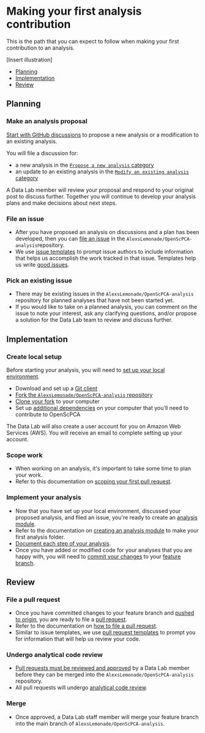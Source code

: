 # Making your first analysis contribution

This is the path that you can expect to follow when making your first contribution to an analysis. 

[Insert illustration]

* [Planning](#planning)
* [Implementation](#implementation)
* [Review](#review)

## Planning

### Make an analysis proposal 

[Start with GitHub discussions](https://github.com/AlexsLemonade/OpenScPCA-analysis/discussions/111) to propose a new analysis or a modification to an existing analysis.

You will file a discussion for:

* a new analysis in the [`Propose a new analysis` category](https://github.com/AlexsLemonade/OpenScPCA-analysis/discussions/categories/propose-a-new-analysis)
* an update to an existing analysis in the [`Modify an existing analysis` category](https://github.com/AlexsLemonade/OpenScPCA-analysis/discussions/categories/modify-an-existing-analysis)

A Data Lab member will review your proposal and respond to your original post to discuss further.
Together you will continue to develop your analysis plans and make decisions about next steps. 

### File an issue

* After you have proposed an analysis on discussions and a plan has been developed, then you can [file an issue](https://github.com/AlexsLemonade/OpenScPCA-analysis/blob/main/docs/communications-tools/github-issues/writing-issues.md) in the `AlexsLemonade/OpenScPCA-analysis`repository.
* We use [issue templates](https://github.com/AlexsLemonade/OpenScPCA-analysis/blob/main/docs/communications-tools/github-issues/issue-templates.md) to prompt issue authors to include information that helps us accomplish the work tracked in that issue. Templates help us write [good issues](https://github.com/AlexsLemonade/OpenScPCA-analysis/blob/main/docs/communications-tools/github-issues/what-makes-a-good-issue.md). 


### Pick an existing issue 

* There may be existing issues in the `AlexsLemonade/OpenScPCA-analysis` repository for planned analyses that have not been started yet.
* If you would like to take on a planned analysis, you can comment on the issue to note your interest, ask any clarifying questions, and/or propose a solution for the Data Lab team to review and discuss further.


## Implementation

### Create local setup 

Before starting your analysis, you will need to [set up your local environment](https://github.com/AlexsLemonade/OpenScPCA-analysis/blob/main/docs/technical-setup/index.md).

* Download and set up a [Git client](https://github.com/AlexsLemonade/OpenScPCA-analysis/blob/main/docs/technical-setup/install-a-git-client.md)
* [Fork the `AlexsLemonade/OpenScPCA-analysis` repository](https://github.com/AlexsLemonade/OpenScPCA-analysis/blob/main/docs/technical-setup/fork-the-repo.md)
* [Clone your fork](https://github.com/AlexsLemonade/OpenScPCA-analysis/blob/main/docs/technical-setup/clone-the-repo.md) to your computer
* Set up [additional dependencies](https://github.com/AlexsLemonade/OpenScPCA-analysis/blob/main/docs/technical-setup/environment-setup/index.md) on your computer that you'll need to contribute to OpenScPCA

The Data Lab will also create a user account for you on Amazon Web Services (AWS).
You will receive an email to complete setting up your account.

### Scope work  

* When working on an analysis, it's important to take some time to plan your work. 
* Refer to this documentation on [scoping your first pull request](https://github.com/AlexsLemonade/OpenScPCA-analysis/blob/main/docs/contributing-to-analyses/creating-pull-requests/scoping-pull-requests.md).

### Implement your analysis 

* Now that you have set up your local environment, discussed your proposed analysis, and filed an issue, you're ready to create an [analysis module](https://github.com/AlexsLemonade/OpenScPCA-analysis/blob/main/docs/contributing-to-analyses/analysis-modules/index.md).
* Refer to the documentation on [creating an analysis module](https://github.com/AlexsLemonade/OpenScPCA-analysis/blob/main/docs/contributing-to-analyses/analysis-modules/creating-a-module.md) to make your first analysis folder.
* [Document each step of your analysis](https://github.com/AlexsLemonade/OpenScPCA-analysis/blob/main/docs/contributing-to-analyses/analysis-modules/documenting-analysis.md). 
* Once you have added or modified code for your analyses that you are happy with, you will need to [commit your changes](https://github.com/AlexsLemonade/OpenScPCA-analysis/blob/main/docs/contributing-to-analyses/working-with-git/making-commits.md) to your [feature branch](https://github.com/AlexsLemonade/OpenScPCA-analysis/blob/main/docs/contributing-to-analyses/working-with-git/working-with-branches.md).


## Review

### File a pull request

* Once you have committed changes to your feature branch and [pushed to origin](https://github.com/AlexsLemonade/OpenScPCA-analysis/blob/main/docs/contributing-to-analyses/working-with-git/push-to-origin.md), you are ready to file a [pull request](https://github.com/AlexsLemonade/OpenScPCA-analysis/blob/main/docs/contributing-to-analyses/creating-pull-requests/index.md).
* Refer to the documentation on [how to file a pull request](https://github.com/AlexsLemonade/OpenScPCA-analysis/blob/main/docs/contributing-to-analyses/working-with-git/push-to-origin.md). 
* Similar to issue templates, we use [pull request templates](https://github.com/AlexsLemonade/OpenScPCA-analysis/blob/main/docs/contributing-to-analyses/creating-pull-requests/pull-request-template.md) to prompt you for information that will help us review your code.

### Undergo analytical code review

* [Pull requests must be reviewed and approved](https://github.com/AlexsLemonade/OpenScPCA-analysis/blob/main/docs/contributing-to-analyses/creating-pull-requests/index.md#the-pull-request-review-process) by a Data Lab member before they can be merged into the `AlexsLemonade/OpenScPCA-analysis` repository.
* All pull requests will undergo [analytical code review](https://github.com/AlexsLemonade/OpenScPCA-analysis/blob/main/docs/contributing-to-analyses/pr-review-and-merge/index.md). 

### Merge

* Once approved, a Data Lab staff member will merge your feature branch into the main branch of `AlexsLemonade/OpenScPCA-analysis`.
